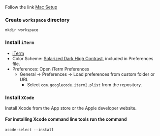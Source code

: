 Follow the link [Mac Setup](http://sourabhbajaj.com/mac-setup/)
### Create `workspace` directory
```shell
mkdir workspace
```

### Install `iTerm`
- [iTerm](https://iterm2.com/downloads/stable/latest)
- Color Scheme: [Solarized Dark High Contrast](https://raw.githubusercontent.com/mbadolato/iTerm2-Color-Schemes/master/schemes/Solarized%20Dark%20Higher%20Contrast.itermcolors), included in Preferences file.
- Preferences: Open iTerm Preferences
  * General -> Preferences -> Load preferences from custom folder or URL
    - Select `com.googlecode.iterm2.plist` from the repository.
    

### Install `XCode`

Install Xcode from the App store or the Apple developer website.

#### For installing Xcode command line tools run the command
```shell
xcode-select --install
```
